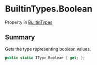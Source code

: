 # BuiltinTypes.Boolean

Property in [BuiltinTypes](/docs/api/csharp/yarn.builtintypes.md)

## Summary

Gets the type representing boolean values.

```csharp
public static IType Boolean { get; };
```

